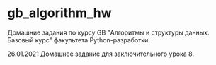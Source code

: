 # gb_algorithm_hw
Домашние задания по курсу GB "Алгоритмы и структуры данных. Базовый курс" факультета Python-разработки.

26.01.2021
Домашнее задание для заключительного урока 8.
